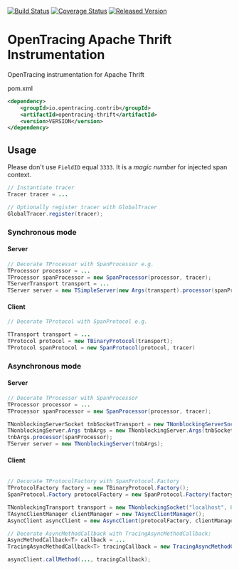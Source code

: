 [![Build Status][ci-img]][ci] [![Coverage Status][cov-img]][cov] [![Released Version][maven-img]][maven]

# OpenTracing Apache Thrift Instrumentation
OpenTracing instrumentation for Apache Thrift

pom.xml
```xml
<dependency>
    <groupId>io.opentracing.contrib</groupId>
    <artifactId>opentracing-thrift</artifactId>
    <version>VERSION</version>
</dependency>
```

## Usage

Please don't use `FieldID` equal `3333`. It is a _magic number_ for injected span context.

```java
// Instantiate tracer
Tracer tracer = ...

// Optionally register tracer with GlobalTracer
GlobalTracer.register(tracer);

```
### Synchronous mode

####  Server

```java
// Decorate TProcessor with SpanProcessor e.g.
TProcessor processor = ...
TProcessor spanProcessor = new SpanProcessor(processor, tracer);
TServerTransport transport = ...
TServer server = new TSimpleServer(new Args(transport).processor(spanProcessor));

```

#### Client

```java
// Decorate TProtocol with SpanProtocol e.g.

TTransport transport = ...
TProtocol protocol = new TBinaryProtocol(transport);
TProtocol spanProtocol = new SpanProtocol(protocol, tracer)

```

### Asynchronous mode

#### Server

```java
// Decorate TProcessor with SpanProcessor
TProcessor processor = ...
TProcessor spanProcessor = new SpanProcessor(processor, tracer);

TNonblockingServerSocket tnbSocketTransport = new TNonblockingServerSocket(8890, 30000);
TNonblockingServer.Args tnbArgs = new TNonblockingServer.Args(tnbSocketTransport);
tnbArgs.processor(spanProcessor);
TServer server = new TNonblockingServer(tnbArgs);

```

#### Client

```java

// Decorate TProtocolFactory with SpanProtocol.Factory
TProtocolFactory factory = new TBinaryProtocol.Factory();
SpanProtocol.Factory protocolFactory = new SpanProtocol.Factory(factory, tracer, false);

TNonblockingTransport transport = new TNonblockingSocket("localhost", 8890);
TAsyncClientManager clientManager = new TAsyncClientManager();
AsyncClient asyncClient = new AsyncClient(protocolFactory, clientManager, transport);

// Decorate AsyncMethodCallback with TracingAsyncMethodCallback:
AsyncMethodCallback<T> callback = ...
TracingAsyncMethodCallback<T> tracingCallback = new TracingAsyncMethodCallback(callback, protocolFactory);

asyncClient.callMethod(..., tracingCallback);

```

[ci-img]: https://travis-ci.org/opentracing-contrib/java-thrift.svg?branch=master
[ci]: https://travis-ci.org/opentracing-contrib/java-thrift
[cov-img]: https://coveralls.io/repos/github/opentracing-contrib/java-thrift/badge.svg?branch=master
[cov]: https://coveralls.io/github/opentracing-contrib/java-thrift?branch=master
[maven-img]: https://img.shields.io/maven-central/v/io.opentracing.contrib/opentracing-thrift.svg
[maven]: http://search.maven.org/#search%7Cga%7C1%7Copentracing-thrift
